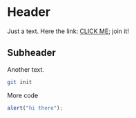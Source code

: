 # Header

Just a text. Here the link: [CLICK ME](https://mystat.itstep.org/); join it!

## Subheader

Another text.

```bash
git init
```

More code

```js
alert("hi there");
```

